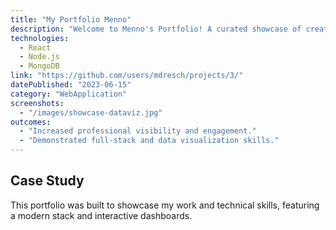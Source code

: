 ```yaml
---
title: "My Portfolio Menno"
description: "Welcome to Menno's Portfolio! A curated showcase of creativity, innovation, and dedication. Explore projects that reflect a passion for problem-solving, a knack for design, and a commitment to delivering impactful results."
technologies:
  - React
  - Node.js
  - MongoDB
link: "https://github.com/users/mdresch/projects/3/"
datePublished: "2023-06-15"
category: "WebApplication"
screenshots:
  - "/images/showcase-dataviz.jpg"
outcomes:
  - "Increased professional visibility and engagement."
  - "Demonstrated full-stack and data visualization skills."
---
```


## Case Study
This portfolio was built to showcase my work and technical skills, featuring a modern stack and interactive dashboards.
